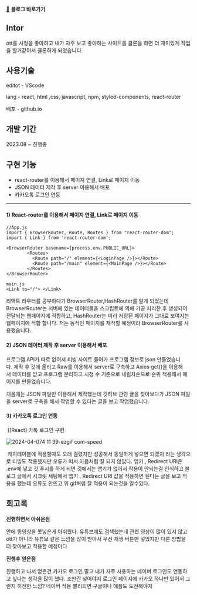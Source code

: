 [🔗](https://saltsoyeon.tistory.com/58)
**블로그 바로가기**


## **Intor**

ott를 시청을 좋아하고 내가 자주 보고 좋아하는 사이트를 클론을 하면 더 재미있게 작업을 할거같아서 클론하게 되었습니다.

## **사용기술**

editot - VScode

lang - react, html ,css, javascript, npm, styled-components, react-router

배포 - github.io

## **개발 기간**

2023.08 ~ 진행중

## **구현 기능**

-   react-router를 이용해서 페이지 연결, Link로 페이지 이동
-   JSON 데이터 제작 후 server 이용해서 배포
-   카카오톡 로그인 연동

---

#### 1) React-router를 이용해서 페이지 연결, Link로 페이지 이동

```
//App.js
import { BrowserRouter, Route, Routes } from "react-router-dom";
import { Link } from 'react-router-dom';

<BrowserRouter basename={process.env.PUBLIC_URL}>
        <Routes>
          <Route path="/" element={<LoginPage />}></Route>
          <Route path="/main" element={<MainPage />}></Route>
        </Routes>
</BrowserRouter>

main.js
<Link to="/"> </Link>
```


리액트 라우터를 공부하다가 BrowserRouter,HashRouter를 알게 되었는데 BrowserRouter는 서버에 있는 데이터들을 스크립트에 의해 가공 처리한 후 생성되어 전달되는 웹페이지에 적합하고, HashRouter는 미리 저장된 페이지가 그대로 보여지는 웹페이지에 적합 합니다. 저는 동적인 페이지를 제작할 예정이라 BrowserRouter를 사용했습니다.

#### 2) JSON 데이터 제작 후 server 이용해서 배포


프로그램 API가 따로 없어서 티빙 사이트 들어가 프로그램 정보로 json 만들었습니다. 제작 후 깃에 올리고 Raw를 이용해서 server로 구축하고 Axios·get()을 이용해서 데이터를 받고 프로그램 분리하고 시청 수 기준으로 내림차순으로 순위 적용해서 페이지를 만들었습니다.  
  
처음에는 JSON 파일만 이용해서 제작했는데 깃허브 관련 글을 찾아보다가 JSON 파일을 server로 구축을 해서 작업할 수 있다는 글을 보고 작업했습니다.

#### 3) 카카오톡 로그인 연동


 [\[React\] 카톡 로그인 구현

![2024-04-074 11 39-ezgif com-speed](https://github.com/josoyean/weather-alert/assets/31685570/d5fe47c9-7bcc-4187-b826-668f48e3ffb3)


 캐치테이블에 적용할때도 오래 걸렸지만 성공해서 동일하게 넣으면 되겠지 라는 생각으로 티빙도 적용했지만 오류가 떠서 마음처럼 잘 되지 않았다. 앱키 , Redirect URI은 .env에 넣고 깃 푸시를 하게 되면 깃에서는 앱키가 없어서 작용이 안되는걸 인식하고 블로그 글에서 시크릿 세팅에서 앱키 , Redirect URI 값을 적용하면 된다는 글을 보고 적용을 했는데 오류도 안뜨고 위 gif처럼 잘 적용이 되는것을 알수있다.

## **회고록**

**진행하면서 아쉬운점**

안에 동영상을 못넣은게 아쉬웠다. 유튜브에도 검색했는데 관련 영상이 많이 있지 않고 ott가 아니라 유튜브 같은 느낌을 많이 받아서 우선 재생 버튼만 넣었지만 다른 방법을 더 찾아보고 적용할 예정이다

**진행후 얻은점**

진행하고 나서 얻은건 카카오 로그인 말고 내가 자주 사용하는 네이버 로그인도 연동하고 싶다는 생각을 많이 했다. 조만간 넣어야지 로그인 페이지에 카카오 하나만 있어서 그런지 허전한 느낌? 네이버 적용 빨리되면 구글이나 애플도 도전해야지
